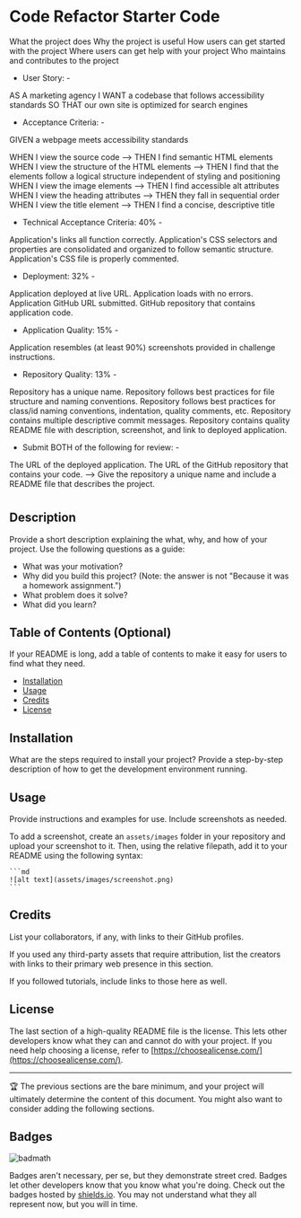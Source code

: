 # Code Refactor Starter Code

What the project does
Why the project is useful
How users can get started with the project
Where users can get help with your project
Who maintains and contributes to the project

- User Story: -

AS A marketing agency
I WANT a codebase that follows accessibility standards
SO THAT our own site is optimized for search engines


- Acceptance Criteria: -

GIVEN a webpage meets accessibility standards

WHEN I view the source code --> THEN I find semantic HTML elements
WHEN I view the structure of the HTML elements --> THEN I find that the elements follow a logical structure independent of styling and positioning
WHEN I view the image elements --> THEN I find accessible alt attributes
WHEN I view the heading attributes --> THEN they fall in sequential order
WHEN I view the title element --> THEN I find a concise, descriptive title


- Technical Acceptance Criteria: 40% -

Application's links all function correctly.
Application's CSS selectors and properties are consolidated and organized to follow semantic structure.
Application's CSS file is properly commented.


- Deployment: 32% -

Application deployed at live URL.
Application loads with no errors.
Application GitHub URL submitted.
GitHub repository that contains application code.


- Application Quality: 15% -

Application resembles (at least 90%) screenshots provided in challenge instructions.


- Repository Quality: 13% -

Repository has a unique name.
Repository follows best practices for file structure and naming conventions.
Repository follows best practices for class/id naming conventions, indentation, quality comments, etc.
Repository contains multiple descriptive commit messages.
Repository contains quality README file with description, screenshot, and link to deployed application.


- Submit BOTH of the following for review: -

The URL of the deployed application.
The URL of the GitHub repository that contains your code.
  --> Give the repository a unique name and include a README file that describes the project.

# <Your-Project-Title>

## Description

Provide a short description explaining the what, why, and how of your project. Use the following questions as a guide:

- What was your motivation?
- Why did you build this project? (Note: the answer is not "Because it was a homework assignment.")
- What problem does it solve?
- What did you learn?

## Table of Contents (Optional)

If your README is long, add a table of contents to make it easy for users to find what they need.

- [Installation](#installation)
- [Usage](#usage)
- [Credits](#credits)
- [License](#license)

## Installation

What are the steps required to install your project? Provide a step-by-step description of how to get the development environment running.

## Usage

Provide instructions and examples for use. Include screenshots as needed.

To add a screenshot, create an `assets/images` folder in your repository and upload your screenshot to it. Then, using the relative filepath, add it to your README using the following syntax:

    ```md
    ![alt text](assets/images/screenshot.png)
    ```

## Credits

List your collaborators, if any, with links to their GitHub profiles.

If you used any third-party assets that require attribution, list the creators with links to their primary web presence in this section.

If you followed tutorials, include links to those here as well.

## License

The last section of a high-quality README file is the license. This lets other developers know what they can and cannot do with your project. If you need help choosing a license, refer to [https://choosealicense.com/](https://choosealicense.com/).

---

🏆 The previous sections are the bare minimum, and your project will ultimately determine the content of this document. You might also want to consider adding the following sections.

## Badges

![badmath](https://img.shields.io/github/languages/top/lernantino/badmath)

Badges aren't necessary, per se, but they demonstrate street cred. Badges let other developers know that you know what you're doing. Check out the badges hosted by [shields.io](https://shields.io/). You may not understand what they all represent now, but you will in time.
